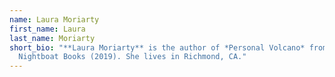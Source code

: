 ```yaml
---
name: Laura Moriarty
first_name: Laura
last_name: Moriarty
short_bio: "**Laura Moriarty** is the author of *Personal Volcano* from
  Nightboat Books (2019). She lives in Richmond, CA."
---
```

